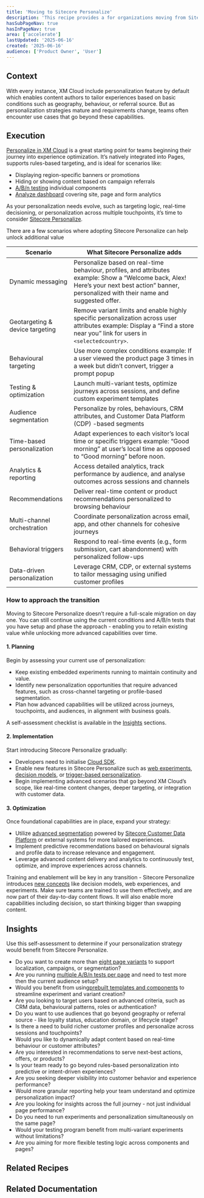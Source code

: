 ```yaml
---
title: 'Moving to Sitecore Personalize'
description: 'This recipe provides a for organizations moving from Sitecore XM Cloud’s OOTB personalization features to the more advanced Sitecore Personalize platform.'
hasSubPageNav: true
hasInPageNav: true
area: ['accelerate']
lastUpdated: '2025-06-16'
created: '2025-06-16'
audience: ['Product Owner', 'User']
---
```


## Context
With every instance, XM Cloud include personalization feature by default which enables content authors to tailor experiences based on basic conditions such as geography, behaviour, or referral source. But as personalization strategies mature and requirements change, teams often encounter use cases that go beyond these capabilities.

## Execution
[Personalize in XM Cloud](https://doc.sitecore.com/xmc/en/users/xm-cloud/personalize.html) is a great starting point for teams beginning their journey into experience optimization. It’s natively integrated into Pages, supports rules-based targeting, and is ideal for scenarios like:

- Displaying region-specific banners or promotions
- Hiding or showing content based on campaign referrals
- [A/B/n testing](https://doc.sitecore.com/xmc/en/users/xm-cloud/a-b-n-testing.html) individual components
- [Analyze dashboard](https://doc.sitecore.com/xmc/en/users/xm-cloud/analyze.html) covering site, page and form analytics

As your personalization needs evolve, such as targeting logic, real-time decisioning, or personalization across multiple touchpoints, it’s time to consider [Sitecore Personalize](https://doc.sitecore.com/personalize).

There are a few scenarios where adopting Sitecore Personalize can help unlock additional value 

| Scenario | What Sitecore Personalize adds |
| - | - | 
| Dynamic messaging|Personalize based on real-time behaviour, profiles, and attributes example: Show a “Welcome back, Alex! Here’s your next best action” banner, personalized with their name and suggested offer.|
|Geotargeting & device targeting|Remove variant limits and enable highly specific personalization across user attributes example: Display a “Find a store near you” link for users in `<selectedcountry>`.|
|Behavioural targeting|Use more complex conditions example: If a user viewed the product page 3 times in a week but didn’t convert, trigger a prompt popup|
|Testing & optimization|Launch multi-variant tests, optimize journeys across sessions, and define custom experiment templates|
|Audience segmentation|Personalize by roles, behaviours, CRM attributes, and Customer Data Platform (CDP) -based segments|
|Time-based personalization|Adapt experiences to each visitor’s local time or specific triggers example: “Good morning” at user’s local time as opposed to “Good morning” before noon.|
|Analytics & reporting|Access detailed analytics, track performance by audience, and analyse outcomes across sessions and channels|
|Recommendations|Deliver real-time content or product recommendations personalized to browsing behaviour|
|Multi-channel orchestration|Coordinate personalization across email, app, and other channels for cohesive journeys|
|Behavioral triggers|Respond to real-time events (e.g., form submission, cart abandonment) with personalized follow-ups|
|Data-driven personalization|Leverage CRM, CDP, or external systems to tailor messaging using unified customer profiles|

### How to approach the transition
Moving to Sitecore Personalize doesn’t require a full-scale migration on day one. You can still continue using the current conditions and A/B/n tests that you have setup and phase the approach - enabling you to retain existing value while unlocking more advanced capabilities over time.

#### 1. Planning
Begin by assessing your current use of personalization:
- Keep existing embedded experiments running to maintain continuity and value.
- Identify new personalization opportunities that require advanced features, such as cross-channel targeting or profile-based segmentation.
- Plan how advanced capabilities will be utilized across journeys, touchpoints, and audiences, in alignment with business goals.

A self-assessment checklist is available in the [Insights](#Insights) sections.

#### 2. Implementation
Start introducing Sitecore Personalize gradually:
- Developers need to initialise [Cloud SDK](https://doc.sitecore.com/sdk/en/developers/latest/cloud-sdk/sitecore-cloud-sdk-for-javascript.html).
- Enable new features in Sitecore Personalize such as [web experiments](https://doc.sitecore.com/personalize/en/users/sitecore-personalize/introduction-to-web-experiments-in-sitecore-personalize.html), [decision models](https://doc.sitecore.com/personalize/en/users/sitecore-personalize/introduction-to-decisioning-in-sitecore-personalize.html), or [trigger-based personalization](https://doc.sitecore.com/personalize/en/users/sitecore-personalize/introduction-to-triggered-experiences-in-sitecore-personalize.html).
- Begin implementing advanced scenarios that go beyond XM Cloud’s scope, like real-time content changes, deeper targeting, or integration with customer data.

#### 3. Optimization
Once foundational capabilities are in place, expand your strategy:
- Utilize [advanced segmentation](https://doc.sitecore.com/cdp/en/users/sitecore-cdp/introduction-to-batch-segmentation.html) powered by [Sitecore Customer Data Platform](https://doc.sitecore.com/cdp) or external systems for more tailored experiences.
- Implement predictive recommendations based on behavioural signals and profile data to increase relevance and engagement.
- Leverage advanced content delivery and analytics to continuously test, optimize, and improve experiences across channels.

Training and enablement will be key in any transition - Sitecore Personalize introduces [new concepts](https://doc.sitecore.com/personalize/en/users/sitecore-personalize/glossary.html) like decision models, web experiences, and experiments. Make sure teams are trained to use them effectively, and are now part of their day-to-day content flows. It will also enable more capabilities including decision, so start thinking bigger than swapping content.

## Insights
Use this self-assessment to determine if your personalization strategy would benefit from Sitecore Personalize.
- Do you want to create more than [eight page variants](https://doc.sitecore.com/xmc/en/users/xm-cloud/create-a-page-variant.html)  to support localization, campaigns, or segmentation?
- Are you running [multiple A/B/n tests per page](https://doc.sitecore.com/xmc/en/users/xm-cloud/create-an-a-b-n-test.html) and need to test more then the current audience setup?
- Would you benefit from using[prebuilt templates and components](https://doc.sitecore.com/personalize/en/users/sitecore-personalize/create-content-for-a-web-experience-using-a-web-template.html) to streamline experiment and variant creation?
- Are you looking to target users based on advanced criteria, such as CRM data, behavioural patterns, roles or authentication?
- Do you want to use audiences that go beyond geography or referral source - like loyalty status, education domain, or lifecycle stage?
- Is there a need to build richer customer profiles and personalize across sessions and touchpoints?
- Would you like to dynamically adapt content based on real-time behaviour or customer attributes?
- Are you interested in recommendations to serve next-best actions, offers, or products?
- Is your team ready to go beyond rules-based personalization into predictive or intent-driven experiences?
- Are you seeking deeper visibility into customer behavior and experience performance?
- Would more granular reporting help your team understand and optimize personalization impact?
- Are you looking for insights across the full journey - not just individual page performance?
- Do you need to run experiments and personalization simultaneously on the same page?
- Would your testing program benefit from multi-variant experiments without limitations?
- Are you aiming for more flexible testing logic across components and pages?

## Related Recipes

<Row columns={2}>
  <Link title="Page personalization" link="/learn/accelerate/xm-cloud/optimization/user-experience-optimization/page-personalization" />
  <Link title="Testing experiences" link="/learn/accelerate/xm-cloud/optimization/user-experience-optimization/testing-experiences" />  
</Row>

## Related Documentation

<Row columns={2}>
  <Link title="Create a page variant" link="https://doc.sitecore.com/xmc/en/users/xm-cloud/create-a-page-variant.html" />
  <Link title="Create an A/B/n test" link="https://doc.sitecore.com/xmc/en/users/xm-cloud/create-an-a-b-n-test.html" />
  <Link title="Analyze" link="https://doc.sitecore.com/xmc/en/users/xm-cloud/analyze.html" />
  <Link title="Understanding data limits in decisioning and conditions" link="https://doc.sitecore.com/personalize/en/users/sitecore-personalize/understanding-data-limits-in-decisioning-and-conditions.html" />
  <Link title="Page personalization and component A/B/n testing
" link="https://doc.sitecore.com/xmc/en/developers/jss/22/jss-xmc/page-personalization-and-component-a-b-n-testing.html" />
</Row>








